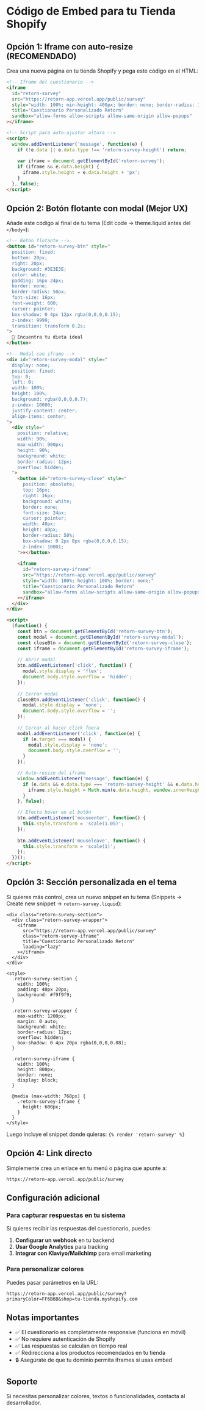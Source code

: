 # Código de Embed para tu Tienda Shopify

## Opción 1: Iframe con auto-resize (RECOMENDADO)

Crea una nueva página en tu tienda Shopify y pega este código en el HTML:

```html
<!-- Iframe del cuestionario -->
<iframe 
  id="retorn-survey"
  src="https://retorn-app.vercel.app/public/survey"
  style="width: 100%; min-height: 400px; border: none; border-radius: 12px;"
  title="Cuestionario Personalizado Retorn"
  sandbox="allow-forms allow-scripts allow-same-origin allow-popups"
></iframe>

<!-- Script para auto-ajustar altura -->
<script>
  window.addEventListener('message', function(e) {
    if (!e.data || e.data.type !== 'retorn-survey-height') return;
    
    var iframe = document.getElementById('retorn-survey');
    if (iframe && e.data.height) {
      iframe.style.height = e.data.height + 'px';
    }
  }, false);
</script>
```

## Opción 2: Botón flotante con modal (Mejor UX)

Añade este código al final de tu tema (Edit code → theme.liquid antes del `</body>`):

```html
<!-- Botón flotante -->
<button id="retorn-survey-btn" style="
  position: fixed;
  bottom: 20px;
  right: 20px;
  background: #3E3E3E;
  color: white;
  padding: 16px 24px;
  border: none;
  border-radius: 50px;
  font-size: 16px;
  font-weight: 600;
  cursor: pointer;
  box-shadow: 0 4px 12px rgba(0,0,0,0.15);
  z-index: 9999;
  transition: transform 0.2s;
">
  🐾 Encuentra tu dieta ideal
</button>

<!-- Modal con iframe -->
<div id="retorn-survey-modal" style="
  display: none;
  position: fixed;
  top: 0;
  left: 0;
  width: 100%;
  height: 100%;
  background: rgba(0,0,0,0.7);
  z-index: 10000;
  justify-content: center;
  align-items: center;
">
  <div style="
    position: relative;
    width: 90%;
    max-width: 900px;
    height: 90%;
    background: white;
    border-radius: 12px;
    overflow: hidden;
  ">
    <button id="retorn-survey-close" style="
      position: absolute;
      top: 16px;
      right: 16px;
      background: white;
      border: none;
      font-size: 24px;
      cursor: pointer;
      width: 40px;
      height: 40px;
      border-radius: 50%;
      box-shadow: 0 2px 8px rgba(0,0,0,0.15);
      z-index: 10001;
    ">×</button>
    
    <iframe 
      id="retorn-survey-iframe"
      src="https://retorn-app.vercel.app/public/survey"
      style="width: 100%; height: 100%; border: none;"
      title="Cuestionario Personalizado Retorn"
      sandbox="allow-forms allow-scripts allow-same-origin allow-popups"
    ></iframe>
  </div>
</div>

<script>
  (function() {
    const btn = document.getElementById('retorn-survey-btn');
    const modal = document.getElementById('retorn-survey-modal');
    const closeBtn = document.getElementById('retorn-survey-close');
    const iframe = document.getElementById('retorn-survey-iframe');
    
    // Abrir modal
    btn.addEventListener('click', function() {
      modal.style.display = 'flex';
      document.body.style.overflow = 'hidden';
    });
    
    // Cerrar modal
    closeBtn.addEventListener('click', function() {
      modal.style.display = 'none';
      document.body.style.overflow = '';
    });
    
    // Cerrar al hacer click fuera
    modal.addEventListener('click', function(e) {
      if (e.target === modal) {
        modal.style.display = 'none';
        document.body.style.overflow = '';
      }
    });

    // Auto-resize del iframe
    window.addEventListener('message', function(e) {
      if (e.data && e.data.type === 'retorn-survey-height' && e.data.height) {
        iframe.style.height = Math.min(e.data.height, window.innerHeight * 0.9) + 'px';
      }
    }, false);

    // Efecto hover en el botón
    btn.addEventListener('mouseenter', function() {
      this.style.transform = 'scale(1.05)';
    });
    
    btn.addEventListener('mouseleave', function() {
      this.style.transform = 'scale(1)';
    });
  })();
</script>
```

## Opción 3: Sección personalizada en el tema

Si quieres más control, crea un nuevo snippet en tu tema (Snippets → Create new snippet → `retorn-survey.liquid`):

```liquid
<div class="retorn-survey-section">
  <div class="retorn-survey-wrapper">
    <iframe 
      src="https://retorn-app.vercel.app/public/survey"
      class="retorn-survey-iframe"
      title="Cuestionario Personalizado Retorn"
      loading="lazy"
    ></iframe>
  </div>
</div>

<style>
  .retorn-survey-section {
    width: 100%;
    padding: 40px 20px;
    background: #f9f9f9;
  }
  
  .retorn-survey-wrapper {
    max-width: 1200px;
    margin: 0 auto;
    background: white;
    border-radius: 12px;
    overflow: hidden;
    box-shadow: 0 4px 20px rgba(0,0,0,0.08);
  }
  
  .retorn-survey-iframe {
    width: 100%;
    height: 800px;
    border: none;
    display: block;
  }
  
  @media (max-width: 768px) {
    .retorn-survey-iframe {
      height: 600px;
    }
  }
</style>
```

Luego incluye el snippet donde quieras: `{% render 'retorn-survey' %}`

## Opción 4: Link directo

Simplemente crea un enlace en tu menú o página que apunte a:

```
https://retorn-app.vercel.app/public/survey
```

## Configuración adicional

### Para capturar respuestas en tu sistema

Si quieres recibir las respuestas del cuestionario, puedes:

1. **Configurar un webhook** en tu backend
2. **Usar Google Analytics** para tracking
3. **Integrar con Klaviyo/Mailchimp** para email marketing

### Para personalizar colores

Puedes pasar parámetros en la URL:

```
https://retorn-app.vercel.app/public/survey?primaryColor=FF6B6B&shop=tu-tienda.myshopify.com
```

## Notas importantes

- ✅ El cuestionario es completamente responsive (funciona en móvil)
- ✅ No requiere autenticación de Shopify
- ✅ Las respuestas se calculan en tiempo real
- ✅ Redirecciona a los productos recomendados en tu tienda
- 🔒 Asegúrate de que tu dominio permita iframes si usas embed

## Soporte

Si necesitas personalizar colores, textos o funcionalidades, contacta al desarrollador.
